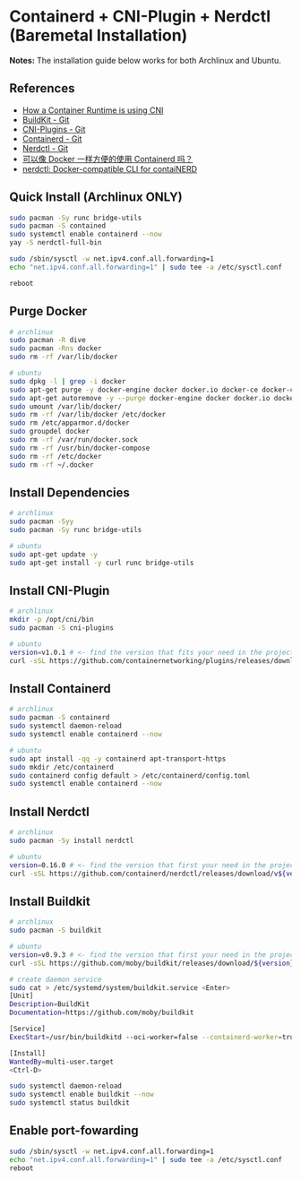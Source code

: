 # Containerd + CNI-Plugin + Nerdctl (Baremetal Installation)

**Notes:** The installation guide below works for both Archlinux and Ubuntu.

## References

- [How a Container Runtime is using CNI](https://karampok.me/posts/container-networking-with-cni/)
- [BuildKit - Git](https://github.com/moby/buildkit)
- [CNI-Plugins - Git](https://github.com/containernetworking/plugins)
- [Containerd - Git](https://github.com/containerd/containerd)
- [Nerdctl - Git](https://github.com/containerd/nerdctl)
- [可以像 Docker 一样方便的使用 Containerd 吗？](https://www.51cto.com/article/679424.html)
- [nerdctl: Docker-compatible CLI for contaiNERD](https://medium.com/nttlabs/nerdctl-359311b32d0e)

## Quick Install (Archlinux ONLY)

```bash
sudo pacman -Sy runc bridge-utils
sudo pacman -S contained
sudo systemctl enable containerd --now
yay -S nerdctl-full-bin

sudo /sbin/sysctl -w net.ipv4.conf.all.forwarding=1
echo "net.ipv4.conf.all.forwarding=1" | sudo tee -a /etc/sysctl.conf

reboot
```

## Purge Docker

```bash
# archlinux
sudo pacman -R dive
sudo pacman -Rns docker
sudo rm -rf /var/lib/docker

# ubuntu
sudo dpkg -l | grep -i docker
sudo apt-get purge -y docker-engine docker docker.io docker-ce docker-ce-cli docker-ce-rootless-extras docker-scan-plugin
sudo apt-get autoremove -y --purge docker-engine docker docker.io docker-ce
sudo umount /var/lib/docker/
sudo rm -rf /var/lib/docker /etc/docker
sudo rm /etc/apparmor.d/docker
sudo groupdel docker
sudo rm -rf /var/run/docker.sock
sudo rm -rf /usr/bin/docker-compose
sudo rm -rf /etc/docker
sudo rm -rf ~/.docker
```

## Install Dependencies

```bash
# archlinux
sudo pacman -Syy
sudo pacman -Sy runc bridge-utils

# ubuntu
sudo apt-get update -y
sudo apt-get install -y curl runc bridge-utils
```

## Install CNI-Plugin

```bash
# archlinux
mkdir -p /opt/cni/bin
sudo pacman -S cni-plugins

# ubuntu
version=v1.0.1 # <- find the version that fits your need in the project release page
curl -sSL https://github.com/containernetworking/plugins/releases/download/${version}/cni-plugins-linux-amd64-${version}.tgz | sudo tar -xvz -C /opt/cni/bin
```

## Install Containerd

```bash
# archlinux
sudo pacman -S containerd
sudo systemctl daemon-reload
sudo systemctl enable containerd --now

# ubuntu
sudo apt install -qq -y containerd apt-transport-https
sudo mkdir /etc/containerd
sudo containerd config default > /etc/containerd/config.toml
sudo systemctl enable containerd --now
```

## Install Nerdctl

```bash
# archlinux
sudo pacman -Sy install nerdctl

# ubuntu
version=0.16.0 # <- find the version that first your need in the project release page
curl -sSL https://github.com/containerd/nerdctl/releases/download/v${version}/nerdctl-${version}-linux-amd64.tar.gz | sudo tar -C -xzvvf /usr/local/bin
```

## Install Buildkit

```bash
# archlinux
sudo pacman -S buildkit

# ubuntu
version=v0.9.3 # <- find the version that first your need in the project release page
curl -sSL https://github.com/moby/buildkit/releases/download/${version}/buildkit-${version}.linux-amd64.tar.gz | sudo tar -C -xzvf /usr/bin

# create daemon service
sudo cat > /etc/systemd/system/buildkit.service <Enter>
[Unit]
Description=BuildKit
Documentation=https://github.com/moby/buildkit

[Service]
ExecStart=/usr/bin/buildkitd --oci-worker=false --containerd-worker=true

[Install]
WantedBy=multi-user.target
<Ctrl-D>

sudo systemctl daemon-reload
sudo systemctl enable buildkit --now
sudo systemctl status buildkit
```

## Enable port-fowarding

```bash
sudo /sbin/sysctl -w net.ipv4.conf.all.forwarding=1
echo "net.ipv4.conf.all.forwarding=1" | sudo tee -a /etc/sysctl.conf
reboot
```
